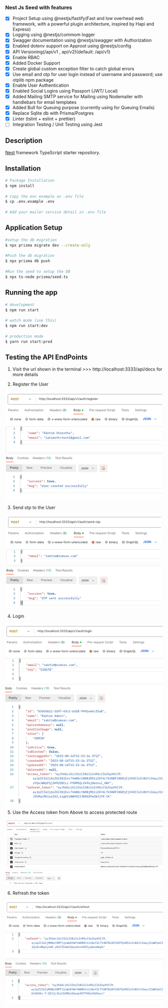 ### Nest Js Seed with features

- [x] Project Setup using @nestjs/fastify(Fast and low overhead web framework, with a powerful plugin architecture, inspired by Hapi and Express)
- [x] Logging using @nestjs/commom logger
- [x] Swagger documentation using @nestjs/swagger with Authorization
- [x] Enabled dotenv support on Approot using @nestjs/config
- [x] API Versioning(/api/v1 , api/v2){default: /api/v1}
- [x] Enable RBAC
- [x] Added Docker Support
- [x] Create global custom exception filter to catch global errors
- [x] Use email and otp for user login instead of username and password; use otplib npm package
- [x] Enable User Authentication
- [x] Enabled Social Logins using Passport (JWT/ Local)
- [x] Added Mailing SMTP service for Mailing using Nodemailer with handlebars for email templates
- [x] Added Bull for Queuing purpose (currently using for Queuing Emails)
- [x] Replace Sqlite db with Prisma/Postgres
- [x] Linter (tslint + eslint + prettier)
- [ ] Integration Testing / Unit Testing using Jest

## Description

[Nest](https://github.com/nestjs/nest) framework TypeScript starter repository.

## Installation

```bash
# Package Installation
$ npm install

# Copy the env example as .env file
$ cp .env.example .env

# Add your mailer service detail in .env file
```

## Application Setup

```bash
#setup the db migration
$ npx prisma migrate dev --create-only

#Push the db migration
$ npx prisma db push

#Run the seed to setup the DB
$ npx ts-node prisma/seed.ts
```

## Running the app

```bash
# development
$ npm run start

# watch mode (use this)
$ npm run start:dev

# production mode
$ yarn run start:prod
```

## Testing the API EndPoints

1. Visit the url shown in the terminal >>> http://localhost:3333/api/docs for more details

2. Register the User

![Register](./images/register.png)

3. Send otp to the User

![Send OTP](./images/send-otp.png)

4. Login

![Login](./images/login.png)

5. Use the Access token from Above to access protected route

![Delete User Protected Route](./images/delete-user.png)

6. Refresh the token

![Refresh](./images/refresh-token.png)
